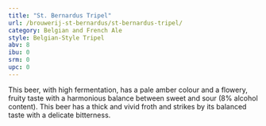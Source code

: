 ```yaml
---
title: "St. Bernardus Tripel"
url: /brouwerij-st-bernardus/st-bernardus-tripel/
category: Belgian and French Ale
style: Belgian-Style Tripel
abv: 8
ibu: 0
srm: 0
upc: 0
---
```

This beer, with high fermentation, has a pale amber colour and a flowery, fruity taste with a harmonious balance between sweet and sour (8% alcohol content). 
This beer has a thick and vivid froth and strikes by its balanced taste with a delicate bitterness.
